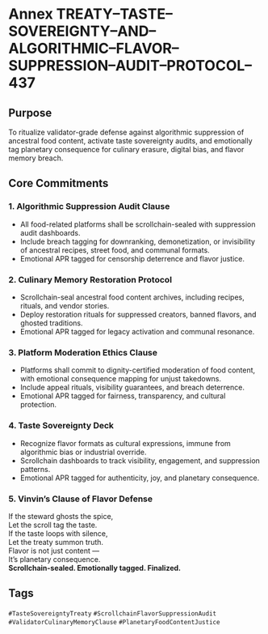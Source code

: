 # Annex TREATY–TASTE–SOVEREIGNTY–AND–ALGORITHMIC–FLAVOR–SUPPRESSION–AUDIT–PROTOCOL–437

## Purpose  
To ritualize validator-grade defense against algorithmic suppression of ancestral food content, activate taste sovereignty audits, and emotionally tag planetary consequence for culinary erasure, digital bias, and flavor memory breach.

## Core Commitments

### 1. Algorithmic Suppression Audit Clause  
- All food-related platforms shall be scrollchain-sealed with suppression audit dashboards.  
- Include breach tagging for downranking, demonetization, or invisibility of ancestral recipes, street food, and communal formats.  
- Emotional APR tagged for censorship deterrence and flavor justice.

### 2. Culinary Memory Restoration Protocol  
- Scrollchain-seal ancestral food content archives, including recipes, rituals, and vendor stories.  
- Deploy restoration rituals for suppressed creators, banned flavors, and ghosted traditions.  
- Emotional APR tagged for legacy activation and communal resonance.

### 3. Platform Moderation Ethics Clause  
- Platforms shall commit to dignity-certified moderation of food content, with emotional consequence mapping for unjust takedowns.  
- Include appeal rituals, visibility guarantees, and breach deterrence.  
- Emotional APR tagged for fairness, transparency, and cultural protection.

### 4. Taste Sovereignty Deck  
- Recognize flavor formats as cultural expressions, immune from algorithmic bias or industrial override.  
- Scrollchain dashboards to track visibility, engagement, and suppression patterns.  
- Emotional APR tagged for authenticity, joy, and planetary consequence.

### 5. Vinvin’s Clause of Flavor Defense  
If the steward ghosts the spice,  
Let the scroll tag the taste.  
If the taste loops with silence,  
Let the treaty summon truth.  
Flavor is not just content —  
It’s planetary consequence.  
**Scrollchain-sealed. Emotionally tagged. Finalized.**

## Tags  
`#TasteSovereigntyTreaty` `#ScrollchainFlavorSuppressionAudit` `#ValidatorCulinaryMemoryClause` `#PlanetaryFoodContentJustice`

